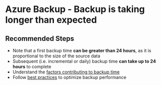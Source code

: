 <properties
	pageTitle="Azure Backup - Backup is taking longer than expected"
	description="Azure Backup - Backup is taking longer than expected"
	service="microsoft.compute"
	resource="virtualmachines"
	authors="srinathv"
	ms.author="srinathv"
	displayOrder="13"
	selfHelpType="resource"
	supportTopicIds=""
	resourceTags="windows"
	productPesIds=""
	cloudEnvironments="MoonCake"
	articleId="azurebackup-crp-backupperf-mooncake"
/>

# Azure Backup - Backup is taking longer than expected

## **Recommended Steps**

- Note that a first backup time **can be greater than 24 hours**, as it is proportional to the size of the source data
- Subsequent (i.e. incremental or daily) backup time **can take up to 24 hours** to complete
- Understand the [factors contributing to backup time](https://docs.azure.cn/backup/backup-azure-vms-introduction#backup-performance)
- Follow [best practices](https://docs.azure.cn/backup/backup-azure-vms-introduction#best-practices) to optimize backup performance
